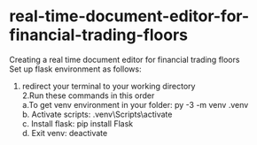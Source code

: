 # real-time-document-editor-for-financial-trading-floors<br>
Creating  a real time document editor for financial trading floors<br>
Set up flask environment as follows:<br>
1. redirect your terminal to your working directory<br>
2.Run these commands in this order<br>
    a.To get venv environment in your folder:
      py -3 -m venv .venv<br>
    b. Activate scripts:
      .venv\Scripts\activate<br>
    c. Install flask:
      pip install Flask<br>
    d. Exit venv: 
      deactivate<br>